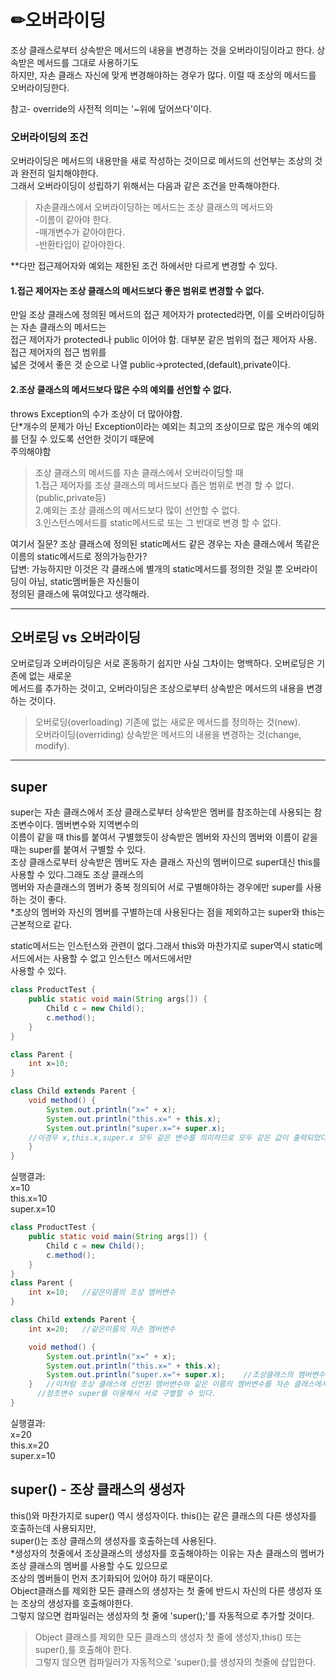 # ✏오버라이딩  
조상 클래스로부터 상속받은 메서드의 내용을 변경하는 것을 오버라이딩이라고 한다. 상속받은 메서드를 그대로 사용하기도  
하지만, 자손 클래스 자신에 맞게 변경해야하는 경우가 많다. 이럴 때 조상의 메서드를 오버라이딩한다.  
  
참고- override의 사전적 의미는 '~위에 덮어쓰다'이다.  

### 오버라이딩의 조건  
오버라이딩은 메서드의 내용만을 새로 작성하는 것이므로 메서드의 선언부는 조상의 것과 완전히 일치해야한다.  
그래서 오버라이딩이 성립하기 위해서는 다음과 같은 조건을 만족해야한다.  

> 자손클래스에서 오버라이딩하는 메서드는 조상 클래스의 메서드와  
> -이름이 같아야 한다.  
> -매개변수가 같아야한다.  
> -반환타입이 같아야한다.  

**다만 접근제어자와 예외는 제한된 조건 하에서만 다르게 변경할 수 있다.  

#### 1.접근 제어자는 조상 클래스의 메서드보다 좋은 범위로 변경할 수 없다.  
만일 조상 클래스에 정의된 메서드의 접근 제어자가 protected라면, 이를 오버라이딩하는 자손 클래스의 메서드는  
접근 제어자가 protected나 public 이어야 함. 대부분 같은 범위의 접근 제어자 사용.  접근 제어자의 접근 범위를  
넓은 것에서 좋은 것 순으로 나열 public->protected,(default),private이다.  

#### 2.조상 클래스의 메서드보다 많은 수의 예외를 선언할 수 없다.  
throws Exception의 수가 조상이 더 많아야함.  
단*개수의 문제가 아닌 Exception이라는 예외는 최고의 조상이므로 많은 개수의 예외를 던질 수 있도록 선언한 것이기 때문에  
주의해야함 

> 조상 클래스의 메서드를 자손 클래스에서 오버라이딩할 때  
> 1.접근 제어자를 조상 클래스의 메서드보다 좁은 범위로 변경 할 수 없다.(public,private등)    
> 2.예외는 조상 클래스의 메서드보다 많이 선언할 수 없다.  
> 3.인스턴스메서드를 static메서드로 또는 그 반대로 변경 할 수 없다.  

여기서 질문? 조상 클래스에 정의된 static메서드 같은 경우는 자손 클래스에서 똑같은 이름의 static메서드로 정의가능한가?  
답변: 가능하지만 이것은 각 클래스에 별개의 static메서드를 정의한 것일 뿐 오버라이딩이 아님, static멤버들은 자신들이  
정의된 클래스에 묶여있다고 생각해라.  

--- 

## 오버로딩 vs 오버라이딩  
오버로딩과 오버라이딩은 서로 혼동하기 쉽지만 사실 그차이는 명백하다. 오버로딩은 기존에 없는 새로운  
메서드를 추가하는 것이고, 오버라이딩은 조상으로부터 상속받은 메서드의 내용을 변경하는 것이다.  

> 오버로딩(overloading) 기존에 없는 새로운 메서드를 정의하는 것(new).  
> 오버라이딩(overriding) 상속받은 메서드의 내용을 변경하는 것(change, modify). 


--- 

## super  
super는 자손 클래스에서 조상 클래스로부터 상속받은 멤버를 참조하는데 사용되는 참조변수이다.  멤버변수와 지역변수의  
이름이 같을 때 this를 붙여서 구별했듯이 상속받은 멤버와 자신의 멤버와 이름이 같을 때는 super를 붙여서 구별할 수 있다.  
조상 클래스로부터 상속받은 멤버도 자손 클래스 자신의 멤버이므로 super대신 this를 사용할 수 있다.그래도 조상 클래스의  
멤버와 자손클래스의 멤버가 중복 정의되어 서로 구별해야하는 경우에만 super를 사용하는 것이 좋다.  
*조상의 멤버와 자신의 멤버를 구별하는데 사용된다는 점을 제외하고는 super와 this는 근본적으로 같다.   

static메서드는 인스턴스와 관련이 없다.그래서 this와 마찬가지로 super역시 static메서드에서는 사용할 수 없고 인스턴스 메서드에서만  
사용할 수 있다.  


```java
class ProductTest {
	public static void main(String args[]) {
		Child c = new Child();
		c.method();
	}
}

class Parent {
	int x=10;
}

class Child extends Parent {
	void method() {
		System.out.println("x=" + x);
		System.out.println("this.x=" + this.x);
		System.out.println("super.x="+ super.x);
    //이경우 x,this.x,super.x 모두 같은 변수를 의미하므로 모두 같은 값이 출력되었다.  
	}
}

```
실행결과:  
x=10  
this.x=10  
super.x=10  

```java
class ProductTest {
	public static void main(String args[]) {
		Child c = new Child();
		c.method();
	}
}
class Parent {
	int x=10;	//같은이름의 조상 멤버변수  
}

class Child extends Parent {
	int x=20;   //같은이름의 자손 멤버변수  

	void method() {
		System.out.println("x=" + x);
		System.out.println("this.x=" + this.x);
		System.out.println("super.x="+ super.x);	//조상클래스의 멤버변수의 값을 출력  
	}   //이처럼 조상 클래스에 선언된 멤버변수와 같은 이름의 멤버변수를 자손 클래스에서 중복해서 정의하는 것이 가능하며  
      //참조변수 super를 이용해서 서로 구별할 수 있다.   
}
```
실행결과:  
x=20  
this.x=20  
super.x=10  

## super() - 조상 클래스의 생성자  
this()와 마찬가지로 super() 역시 생성자이다. this()는 같은 클래스의 다른 생성자를 호출하는데 사용되지만,  
super()는 조상 클래스의 생성자를 호출하는데 사용된다.  
*생성자의 첫줄에서 조상클래스의 생성자를 호출해야하는 이유는 자손 클래스의 멤버가 조상 클래스의 멤버를 사용할 수도 있으므로  
조상의 멤버들이 먼저 초기화되어 있어야 하기 때문이다.  
Object클래스를 제외한 모든 클래스의 생성자는 첫 줄에 반드시 자신의 다른 생성자 또는 조상의 생성자를 호출해야한다.  
그렇지 않으면 컴파일러는 생성자의 첫 줄에 'super();'를 자동적으로 추가할 것이다.  

> Object 클래스를 제외한 모든 클래스의 생성자 첫 줄에 생성자,this() 또는 super(),를 호출해야 한다.  
> 그렇지 않으면 컴파일러가 자동적으로 'super();를 생성자의 첫줄에 삽입한다.     






